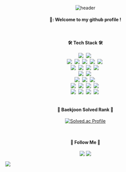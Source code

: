 <div align="center">
  
  ![header](https://capsule-render.vercel.app/api?type=Waving&color=gradient&height=200&section=header&text=tngus2sh&fontSize=90&fontAlignY=35)
  
  #### 👋: Welcome to my github profile !
  
  <br/>
  
  #### 🛠️ Tech Stack 🛠️
  <p align="center">
  <img src="https://img.shields.io/badge/Java-007396?style=for-the-badge&logo=Java&logoColor=white"/>&nbsp
  <img src="https://img.shields.io/badge/Python-3766AB?style=for-the-badge&logo=Python&logoColor=white"/>&nbsp
  <br>
  <img src="https://img.shields.io/badge/Javascript-ffb13b?style=for-the-badge&logo=javascript&logoColor=white"/>&nbsp 
  <img src="https://img.shields.io/badge/HTML5-E34F26?style=for-the-badge&logo=HTML5&logoColor=white">&nbsp 
  <img src="https://img.shields.io/badge/CSS3-1572B6?style=for-the-badge&logo=CSS3&logoColor=white">&nbsp 
  <img src="https://img.shields.io/badge/bootstrap-7952B3?style=for-the-badge&logo=bootstrap&logoColor=white">&nbsp
  <img src="https://img.shields.io/badge/vue.js-4FC08D?style=for-the-badge&logo=vue.js&logoColor=white">&nbsp 
  <br>
  <img src="https://img.shields.io/badge/Spring-6DB33F?style=for-the-badge&logo=Spring&logoColor=white"/>&nbsp
  <img src="https://img.shields.io/badge/SpringBoot-6DB33F?style=for-the-badge&logo=SpringBoot&logoColor=white"/>&nbsp 
  <img src="https://img.shields.io/badge/SpringSecurity-6DB33F?style=for-the-badge&logo=SpringSecurity&logoColor=white"/>&nbsp 
  <img src="https://img.shields.io/badge/Gradle-02303A?style=for-the-badge&logo=Gradle&logoColor=white"/>&nbsp 
  <br>
  <img src="https://img.shields.io/badge/Mysql-4479A1?style=for-the-badge&logo=MySql&logoColor=white"/>&nbsp 
  <img src="https://img.shields.io/badge/Redis-DC382D?style=for-the-badge&logo=Redis&logoColor=white"/>&nbsp
  <br>
  <img src="https://img.shields.io/badge/AWS-232F3E?style=for-the-badge&logo=AmazonAWS&logoColor=white"/>&nbsp 
  <img src="https://img.shields.io/badge/Docker-2496ED?style=for-the-badge&logo=Docker&logoColor=white"/>&nbsp
  <img src="https://img.shields.io/badge/Kubernetes-326CE5?style=for-the-badge&logo=Kubernetes&logoColor=white"/>&nbsp 
  <br>
  <img src="https://img.shields.io/badge/github-181717?style=for-the-badge&logo=github&logoColor=white">&nbsp
  <img src="https://img.shields.io/badge/git-F05032?style=for-the-badge&logo=git&logoColor=white">&nbsp
  <img src="https://img.shields.io/badge/gitlab-FC6D26?style=for-the-badge&logo=gitlab&logoColor=white">&nbsp
  <img src="https://img.shields.io/badge/jira-0052CC?style=for-the-badge&logo=jira&logoColor=white">&nbsp
  <br>
  <img src="https://img.shields.io/badge/Eclipse-2C2255?style=for-the-badge&logo=Eclipse%20IDE&logoColor=white">&nbsp
  <img src="https://img.shields.io/badge/intellij-000000?style=for-the-badge&logo=intellijidea&logoColor=white">&nbsp
  <img src="https://img.shields.io/badge/VSCode-007ACC?style=for-the-badge&logo=VisualStudioCode&logoColor=white">&nbsp
  <img src="https://img.shields.io/badge/postman-FF6C37?style=for-the-badge&logo=postman&logoColor=white">&nbsp
  <br/>
  <br/>
    
  #### 🏅 Baekjoon Solved Rank 🏅
    
  [![Solved.ac Profile](http://mazassumnida.wtf/api/v2/generate_badge?boj=ssuhyeon98)](https://solved.ac/ssuhyeon98/)
  
 <br/>
    
 #### 🚀 Follow Me 🚀
    
  <a href="https://pie8.tistory.com"><img src="https://img.shields.io/badge/Tech%20Blog-000000?style=for-the-badge&logo=Tistory&logoColor=white&link=https://pie8.tistory.com"/></a>
  <a href="mailto:ssuhyeon98@gmail.com"><img src="https://img.shields.io/badge/Email-EA4335?style=for-the-badge&logo=Gmail&logoColor=white&link=mailto:ssuhyeon98@gmail.com"/></a>
    
</div>

![](./profile-3d-contrib/profile-green-animate.svg)
